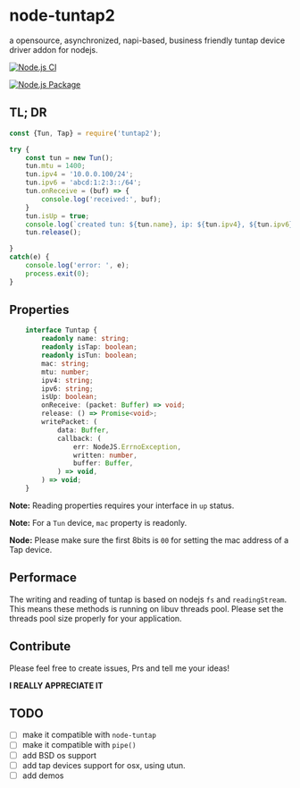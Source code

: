 # node-tuntap2

a opensource, asynchronized, napi-based, business friendly tuntap device driver addon for nodejs.

[![Node.js CI](https://github.com/PupilTong/node-tuntap2/actions/workflows/node.js.yml/badge.svg)](https://github.com/PupilTong/node-tuntap2/actions/workflows/node.js.yml)

[![Node.js Package](https://github.com/PupilTong/node-tuntap2/actions/workflows/npm-publish.yml/badge.svg)](https://github.com/PupilTong/node-tuntap2/actions/workflows/npm-publish.yml)

## TL; DR

```javascript
const {Tun, Tap} = require('tuntap2');

try {
    const tun = new Tun();
    tun.mtu = 1400;
    tun.ipv4 = '10.0.0.100/24';
    tun.ipv6 = 'abcd:1:2:3::/64';
    tun.onReceive = (buf) => {
        console.log('received:', buf);
    }
    tun.isUp = true;
    console.log(`created tun: ${tun.name}, ip: ${tun.ipv4}, ${tun.ipv6}, mtu: ${tun.mtu}`);
    tun.release();

}
catch(e) {
	console.log('error: ', e);
	process.exit(0);
}
```

## Properties

```typescript
    interface Tuntap {
        readonly name: string;
        readonly isTap: boolean;
        readonly isTun: boolean;
        mac: string;
        mtu: number;
        ipv4: string;
        ipv6: string;
        isUp: boolean;
        onReceive: (packet: Buffer) => void;
        release: () => Promise<void>;
        writePacket: (
            data: Buffer,
            callback: (
                err: NodeJS.ErrnoException,
                written: number,
                buffer: Buffer,
            ) => void,
        ) => void;
    }
```

**Note:** Reading properties requires your interface in `up` status.

**Note:** For a `Tun` device, `mac` property is readonly.

**Node:** Please make sure the first 8bits is `00` for setting the mac address of a Tap device.

## Performace

The writing and reading of tuntap is based on nodejs `fs` and `readingStream`. This means these methods is running on libuv threads pool. Please set the threads pool size properly for your application.

## Contribute

Please feel free to create issues, Prs and tell me your ideas! 

**I REALLY APPRECIATE IT**

## TODO

* [ ] make it compatible with `node-tuntap`
* [ ] make it compatible with `pipe()`
* [ ] add BSD os support
* [ ] add tap devices support for osx, using utun.
* [ ] add demos
